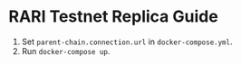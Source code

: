 # RARI Testnet Replica Guide

1. Set `parent-chain.connection.url` in `docker-compose.yml`.
2. Run `docker-compose up`.
